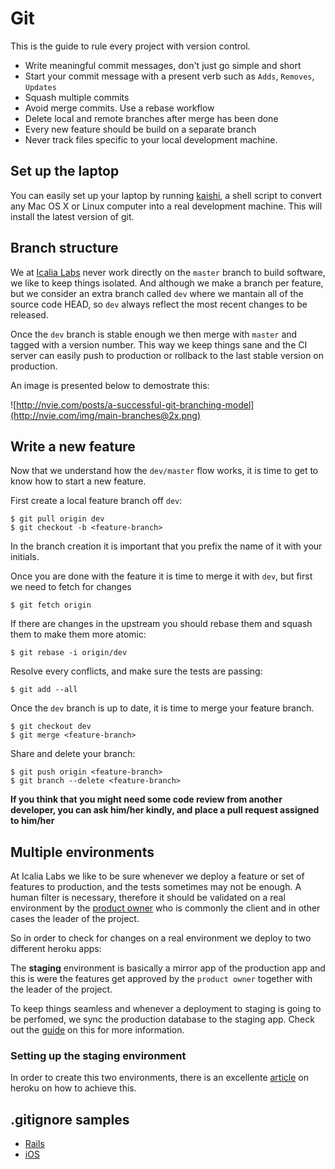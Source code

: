 # Git

This is the guide to rule every project with version control.

* Write meaningful commit messages, don't just go simple and short
* Start your commit message with a present verb such as `Adds`, `Removes`, `Updates`
* Squash multiple commits
* Avoid merge commits. Use a rebase workflow
* Delete local and remote branches after merge has been done
* Every new feature should be build on a separate branch
* Never track files specific to your local development machine.

## Set up the laptop

You can easily set up your laptop by running [kaishi](https://github.com/IcaliaLabs/kaishi), a shell script to convert any Mac OS X or Linux computer into a real development machine. This will install the latest version of git.

## Branch structure

We at [Icalia Labs](http://icalialabs.com) never work directly on the `master` branch to build software, we like to keep things isolated. And although we make a branch per feature, but we consider an extra branch called `dev` where we mantain all of the source code HEAD, so `dev` always reflect the most recent changes to be released.

Once the `dev` branch is stable enough we then merge with `master` and tagged with a version number. This way we keep things sane and the CI server can easily push to production or rollback to the last stable version on production.

An image is presented below to demostrate this:

![http://nvie.com/posts/a-successful-git-branching-model](http://nvie.com/img/main-branches@2x.png)


## Write a new feature

Now that we understand how the `dev/master` flow works, it is time to get to know how to start a new feature.

First create a local feature branch off `dev`:

```console
$ git pull origin dev
$ git checkout -b <feature-branch>
```

In the branch creation it is important that you prefix the name of it with your initials.

Once you are done with the feature it is time to merge it with `dev`, but first we need to fetch for changes

```console
$ git fetch origin
```

If there are changes in the upstream you should rebase them and squash them to make them more atomic:

```console
$ git rebase -i origin/dev
```

Resolve every conflicts, and make sure the tests are passing:

```console
$ git add --all
```

Once the `dev` branch is up to date, it is time to merge your feature branch.

```console
$ git checkout dev
$ git merge <feature-branch>
```

Share and delete your branch:

```console
$ git push origin <feature-branch>
$ git branch --delete <feature-branch>
```

**If you think that you might need some code review from another developer, you can ask him/her kindly, and place a pull request assigned to him/her**


## Multiple environments

At Icalia Labs we like to be sure whenever we deploy a feature or set of features to production, and the tests sometimes may not be enough. A human filter is necessary, therefore it should be validated on a real environment by the [product owner]() who is commonly the client and in other cases the leader of the project.

So in order to check for changes on a real environment we deploy to two different heroku apps:

The **staging** environment is basically a mirror app of the production app and this is were the features get approved by the `product owner` together with the leader of the project.

To keep things seamless and whenever a deployment to staging is going to be perfomed, we sync the production database to the staging app. Check out the [guide](https://github.com/IcaliaLabs/icalia_guides/blob/master/git/DATABASE_SYNC.md) on this for more information.

### Setting up the staging environment

In order to create this two environments, there is an excellente [article](https://devcenter.heroku.com/articles/multiple-environments) on heroku on how to achieve this.


## .gitignore samples

* [Rails](https://github.com/IcaliaLabs/icalia_guides/blob/master/git/gitignore_rails)
* [iOS](https://github.com/IcaliaLabs/icalia_guides/blob/master/git/gitignore_ios)